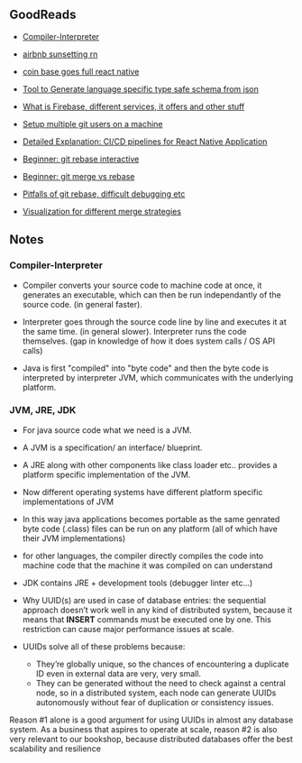 ## GoodReads

* [Compiler-Interpreter](https://www.freecodecamp.org/news/compiled-versus-interpreted-languages/)

* [airbnb sunsetting rn](https://medium.com/airbnb-engineering/sunsetting-react-native-1868ba28e30a)

* [coin base goes full react native](https://blog.coinbase.com/announcing-coinbases-successful-transition-to-react-native-af4c591df971)

* [Tool to Generate language specific type safe schema from json](https://quicktype.io/)

* [What is Firebase, different services, it offers and other stuff](https://medium.com/firebase-developers/what-is-firebase-the-complete-story-abridged-bcc730c5f2c0)

* [Setup multiple git users on a machine](https://dev.to/fedekau/automatically-managing-personal-and-work-git-configurations-27ad)

* [Detailed Explanation: CI/CD pipelines for React Native Application](https://medium.com/@paramsingh_66174/ci-cd-pipeline-for-react-native-apps-98246237e29d)

* [Beginner: git rebase interactive](https://hackernoon.com/beginners-guide-to-interactive-rebasing-346a3f9c3a6d)

* [Beginner: git merge vs rebase](https://www.youtube.com/watch?v=CRlGDDprdOQ)

* [Pitfalls of git rebase, difficult debugging etc](https://medium.com/@fredrikmorken/why-you-should-stop-using-git-rebase-5552bee4fed1)

* [Visualization for different merge strategies](https://github.com/goharbor/harbor/discussions/16810#discussioncomment-2758668)

## Notes 

### Compiler-Interpreter

* 	Compiler converts your source code to machine code at once, 
	it generates an executable, which can then be run independantly of the source code. (in general faster).

* Interpreter goes through the source code line by line and executes it at the same time. (in general slower).
	Interpreter runs the code themselves. (gap in knowledge of how it does system calls / OS API calls)

* Java is first "compiled" into "byte code" and then
	the byte code is interpreted by interpreter JVM, which communicates with the underlying platform.

### JVM, JRE, JDK
* For java source code what we need is a JVM.

* 	A JVM is a specification/ an interface/ blueprint.

* 	A JRE along with other components like class loader etc.. provides a platform specific implementation of the JVM.

* 	Now different operating systems have different platform specific implementations of JVM

* 	In this way java applications becomes portable as the same genrated byte code (.class) files can be run on 
	any platform (all of which have their JVM implementations)

* 	for other languages, the compiler directly compiles the code into machine code that the machine it was compiled
	on can understand

* JDK contains JRE + development tools (debugger linter etc...)

* Why UUID(s) are used in case of database entries: the sequential approach doesn’t work well in any kind of distributed system, because it means that **INSERT** commands must be executed one by one. This restriction can cause major performance issues at scale.  

* UUIDs solve all of these problems because:
	* They’re globally unique, so the chances of encountering a duplicate ID even in external data are very, very small.
	* They can be generated without the need to check against a central node, so in a distributed system, each node can generate UUIDs autonomously without fear of duplication or consistency issues.


Reason #1 alone is a good argument for using UUIDs in almost any database system. As a business that aspires to operate at scale, reason #2 is also very relevant to our bookshop, because distributed databases offer the best scalability and resilience




